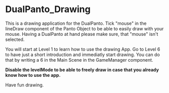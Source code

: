 # DualPanto_Drawing

This is a drawing application for the DualPanto.
Tick "mouse" in the lineDraw component of the Panto Object to be able to easily draw with your mouse. Having a DualPanto at hand please make sure, that "mouse" isn't selected.

You will start at Level 1 to learn how to use the drawing App.
Go to Level 6 to have just a short introduction and immediatly start drawing. You can do that by writing a 6 in the Main Scene in the GameManager component.

**Disable the levelMode to be able to freely draw in case that you already know how to use the app.**


Have fun drawing.
